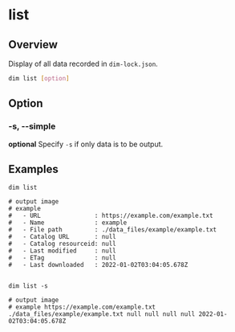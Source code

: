 # list

## Overview

Display of all data recorded in `dim-lock.json`.

```bash
dim list [option]
```

## Option

### -s, --simple

**optional**
Specify `-s` if only data is to be output.

## Examples

```bush
dim list

# output image
# example
#   - URL               : https://example.com/example.txt
#   - Name              : example
#   - File path         : ./data_files/example/example.txt
#   - Catalog URL       : null
#   - Catalog resourceid: null
#   - Last modified     : null
#   - ETag              : null
#   - Last downloaded   : 2022-01-02T03:04:05.678Z


dim list -s

# output image
# example https://example.com/example.txt ./data_files/example/example.txt null null null null 2022-01-02T03:04:05.678Z
```
